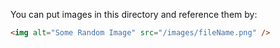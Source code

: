 You can put images in this directory and reference them by:

```html
<img alt="Some Random Image" src="/images/fileName.png" />
```
